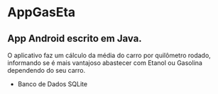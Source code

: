 # AppGasEta

## App Android escrito em Java.

O aplicativo faz um cálculo da média do carro por quilômetro rodado, informando se é mais vantajoso abastecer com Etanol ou Gasolina dependendo do seu carro.

- Banco de Dados SQLite
